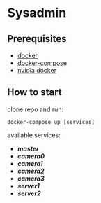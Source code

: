 # Sysadmin

## Prerequisites

- [docker](https://docs.docker.com/engine/install/ubuntu/)
- [docker-compose](https://docs.docker.com/compose/install/)
- [nvidia docker](https://github.com/NVIDIA/nvidia-docker)

## How to start


clone repo and run:
```
docker-compose up [services]
```

available services:

- ***master***
- ***camera0***
- ***camera1***
- ***camera2***
- ***camera3***
- ***server1***
- ***server2***
